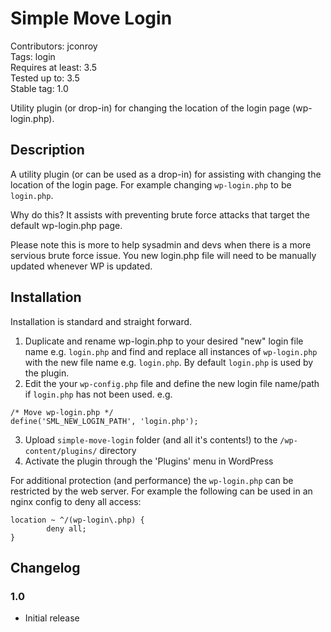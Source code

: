 # Simple Move Login #
Contributors: jconroy  
Tags: login   
Requires at least: 3.5  
Tested up to: 3.5  
Stable tag: 1.0  

Utility plugin (or drop-in) for changing the location of the login page (wp-login.php).  

## Description ##

A utility plugin (or can be used as a drop-in) for assisting with changing the location of the login page. For example changing `wp-login.php` to be `login.php`.

Why do this? It assists with preventing brute force attacks that target the default wp-login.php page. 

Please note this is more to help sysadmin and devs when there is a more servious brute force issue. You new login.php file will need to be manually updated whenever WP is updated.

## Installation ##

Installation is standard and straight forward. 

1. Duplicate and rename wp-login.php to your desired "new" login file name e.g. `login.php` and find and replace all instances of `wp-login.php` with the new file name e.g. `login.php`. By default `login.php` is used by the plugin.
2. Edit the your `wp-config.php` file and define the new login file name/path if `login.php` has not been used. e.g.  

```
/* Move wp-login.php */
define('SML_NEW_LOGIN_PATH', 'login.php');
```

3. Upload `simple-move-login` folder (and all it's contents!) to the `/wp-content/plugins/` directory
4. Activate the plugin through the 'Plugins' menu in WordPress

For additional protection (and performance) the `wp-login.php` can be restricted by the web server. For example the following can be used in an nginx config to deny all access:  

```
location ~ ^/(wp-login\.php) {
        deny all;   
}
```  


## Changelog ##

### 1.0 ###
* Initial release